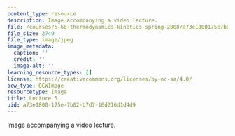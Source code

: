 ```yaml
---
content_type: resource
description: Image accompanying a video lecture.
file: /courses/5-60-thermodynamics-kinetics-spring-2008/a73e1800175e7b02b7d716d216d1d4d9_lec05_th.jpg
file_size: 2749
file_type: image/jpeg
image_metadata:
  caption: ''
  credit: ''
  image-alt: ''
learning_resource_types: []
license: https://creativecommons.org/licenses/by-nc-sa/4.0/
ocw_type: OCWImage
resourcetype: Image
title: Lecture 5
uid: a73e1800-175e-7b02-b7d7-16d216d1d4d9
---
```

Image accompanying a video lecture.